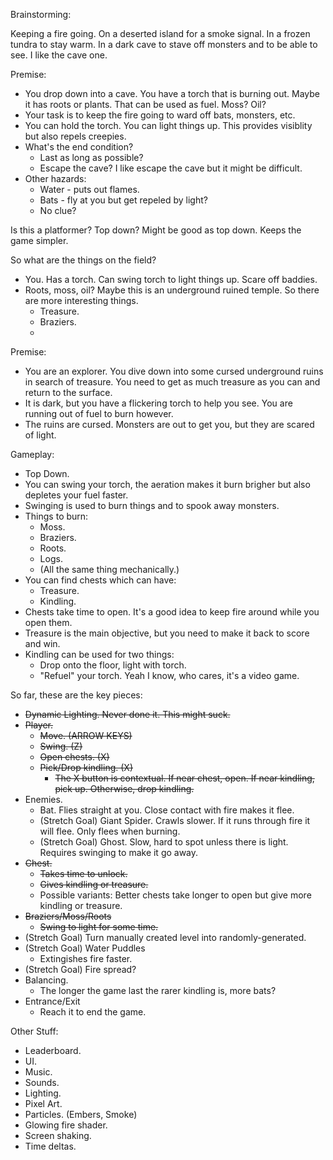 Brainstorming:

Keeping a fire going. On a deserted island for a smoke signal. In a frozen tundra to stay warm. In a dark cave to stave off monsters and to be able to see. I like the cave one.


Premise:
* You drop down into a cave. You have a torch that is burning out. Maybe it has roots or plants. That can be used as fuel. Moss? Oil?
* Your task is to keep the fire going to ward off bats, monsters, etc.
* You can hold the torch. You can light things up. This provides visiblity but also repels creepies.
* What's the end condition?
    * Last as long as possible?
    * Escape the cave? I like escape the cave but it might be difficult.
* Other hazards:
    * Water - puts out flames.
    * Bats - fly at you but get repeled by light?
    * No clue?

Is this a platformer? Top down? Might be good as top down. Keeps the game simpler.

So what are the things on the field?

* You. Has a torch. Can swing torch to light things up. Scare off baddies.
* Roots, moss, oil? Maybe this is an underground ruined temple. So there are more interesting things.
    * Treasure.
    * Braziers.
    * 



Premise:
* You are an explorer. You dive down into some cursed underground ruins in search of treasure. You need to get as much treasure as you can and return to the surface.
* It is dark, but you have a flickering torch to help you see. You are running out of fuel to burn however.
* The ruins are cursed. Monsters are out to get you, but they are scared of light.

Gameplay:
* Top Down.
* You can swing your torch, the aeration makes it burn brigher but also depletes your fuel faster.
* Swinging is used to burn things and to spook away monsters.
* Things to burn:
    * Moss.
    * Braziers.
    * Roots.
    * Logs.
    * (All the same thing mechanically.)
* You can find chests which can have:
    * Treasure.
    * Kindling.
* Chests take time to open. It's a good idea to keep fire around while you open them.
* Treasure is the main objective, but you need to make it back to score and win.
* Kindling can be used for two things:
    * Drop onto the floor, light with torch.
    * "Refuel" your torch. Yeah I know, who cares, it's a video game.


So far, these are the key pieces:

* ~~Dynamic Lighting. Never done it. This might suck.~~
* ~~Player.~~
    * ~~Move. (ARROW KEYS)~~
    * ~~Swing. (Z)~~
    * ~~Open chests. (X)~~
    * ~~Pick/Drop kindling. (X)~~
        * ~~The X button is contextual. If near chest, open. If near kindling, pick up. Otherwise, drop kindling.~~
* Enemies.
    * Bat. Flies straight at you. Close contact with fire makes it flee.
    * (Stretch Goal) Giant Spider. Crawls slower. If it runs through fire it will flee. Only flees when burning.
    * (Stretch Goal) Ghost. Slow, hard to spot unless there is light. Requires swinging to make it go away.
* ~~Chest.~~
    * ~~Takes time to unlock.~~
    * ~~Gives kindling or treasure.~~
    * Possible variants: Better chests take longer to open but give more kindling or treasure.
* ~~Braziers/Moss/Roots~~
    * ~~Swing to light for some time.~~
* (Stretch Goal) Turn manually created level into randomly-generated.
* (Stretch Goal) Water Puddles
    * Extingishes fire faster.
* (Stretch Goal) Fire spread?
* Balancing.
    * The longer the game last the rarer kindling is, more bats?
* Entrance/Exit
    * Reach it to end the game.

Other Stuff:
* Leaderboard.
* UI.
* Music.
* Sounds.
* Lighting.
* Pixel Art.
* Particles. (Embers, Smoke)
* Glowing fire shader.
* Screen shaking.
* Time deltas.